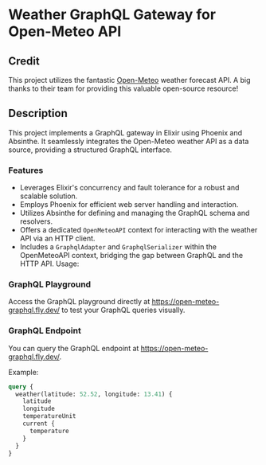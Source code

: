 # Weather GraphQL Gateway for Open-Meteo API

## Credit

This project utilizes the fantastic [Open-Meteo](https://open-meteo.com/) weather forecast API. A big thanks to their team for providing this valuable open-source resource!

## Description

This project implements a GraphQL gateway in Elixir using Phoenix and Absinthe. It seamlessly integrates the Open-Meteo weather API as a data source, providing a structured GraphQL interface.

### Features

- Leverages Elixir's concurrency and fault tolerance for a robust and scalable solution.
- Employs Phoenix for efficient web server handling and interaction.
- Utilizes Absinthe for defining and managing the GraphQL schema and resolvers.
- Offers a dedicated `OpenMeteoAPI` context for interacting with the weather API via an HTTP client.
- Includes a `GraphqlAdapter` and `GraphqlSerializer` within the OpenMeteoAPI context, bridging the gap between GraphQL and the HTTP API.
Usage:

### GraphQL Playground

Access the GraphQL playground directly at https://open-meteo-graphql.fly.dev/ to test your GraphQL queries visually.

### GraphQL Endpoint

You can query the GraphQL endpoint at https://open-meteo-graphql.fly.dev/. 

Example:

```graphql
query {
  weather(latitude: 52.52, longitude: 13.41) {
    latitude
    longitude
    temperatureUnit
    current {
      temperature
    }
  }
}
```
